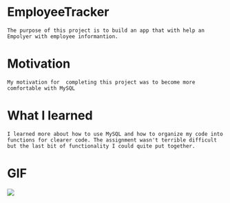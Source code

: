 # EmployeeTracker
    The purpose of this project is to build an app that with help an Empolyer with employee informantion.
# Motivation
    My motivation for  completing this project was to become more comfortable with MySQL
# What I learned
    I learned more about how to use MySQL and how to organize my code into functions for clearer code. The assignment wasn't terrible difficult but the last bit of functionality I could quite put together.
# GIF
![](https://i.imgur.com/X4Fdfv2.gif)
